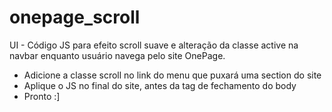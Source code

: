 # onepage_scroll
UI - Código JS para efeito scroll suave e alteração da classe active na navbar enquanto usuário navega pelo site OnePage. 
<ul>
<li>Adicione a classe scroll no link do menu que puxará uma section do site</li>
<li>Aplique o JS no final do site, antes da tag de fechamento do body</li>
<li>Pronto :]</li>
</ul>
